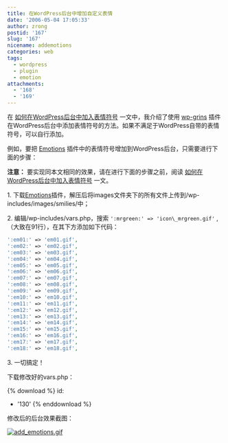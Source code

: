 ```yaml
---
title: 在WordPress后台中增加自定义表情
date: '2006-05-04 17:05:33'
author: zrong
postid: '167'
slug: '167'
nicename: addemotions
categories: web
tags:
  - wordpress
  - plugin
  - emotion
attachments:
  - '168'
  - '169'
---
```


在 [如何在WordPress后台中加入表情符号](http://blog.zengrong.net/post/109.html) 一文中，我介绍了使用 [wp-grins](http://www.alexking.org/blog/2004/01/24/wp-grins-clickable-smilies-hack/) 插件在WordPress后台中添加表情符号的方法。如果不满足于WordPress自带的表情符号，可以自行添加。

例如，要把 [Emotions](http://www.coolcode.cn/?p=74) 插件中的表情符号增加到WordPress后台，只需要进行下面的步骤：  

**注意：** 要实现同本文相同的效果，请在进行下面的步骤之前，阅读 [如何在WordPress后台中加入表情符号](http://blog.zengrong.net/post/109.html) 一文。

<!--more-->

1\.  下载[Emotions](http://www.coolcode.cn/?p=74)插件，解压后将images文件夹下的所有文件上传到/wp-includes/images/smilies/中；

2\.  编辑/wp-includes/vars.php，搜索 `':mrgreen:' => 'icon\_mrgreen.gif'` ,（大致在91行），在其下方添加如下代码：

``` php
':em01:' => 'em01.gif',
':em02:' => 'em02.gif',
':em03:' => 'em03.gif',
':em04:' => 'em04.gif',
':em05:' => 'em05.gif',
':em06:' => 'em06.gif',
':em07:' => 'em07.gif',
':em08:' => 'em08.gif',
':em09:' => 'em09.gif',
':em10:' => 'em10.gif',
':em11:' => 'em11.gif',
':em12:' => 'em12.gif',
':em13:' => 'em13.gif',
':em14:' => 'em14.gif',
':em15:' => 'em15.gif',
':em16:' => 'em16.gif',
':em17:' => 'em17.gif',
':em18:' => 'em18.gif',
```

3\.  一切搞定！

下载修改好的vars.php：

{% download %}
id:
  - '130'
{% enddownload %}

修改后的后台效果截图：  

[![add_emotions.gif][1]][1]

[1]: /uploads/2006/05/add_emotions.gif "add_emotions.gif"

